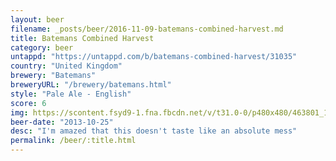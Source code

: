 ```yaml
---
layout: beer
filename: _posts/beer/2016-11-09-batemans-combined-harvest.md
title: Batemans Combined Harvest
category: beer
untappd: "https://untappd.com/b/batemans-combined-harvest/31035"
country: "United Kingdom"
brewery: "Batemans"
breweryURL: "/brewery/batemans.html"
style: "Pale Ale - English"
score: 6
img: https://scontent.fsyd9-1.fna.fbcdn.net/v/t31.0-0/p480x480/463801_10152001624583745_873432820_o.jpg?_nc_cat=102&_nc_sid=e007fa&_nc_ohc=iNEHRfpDRREAX9Tf4hW&_nc_ht=scontent.fsyd9-1.fna&tp=6&oh=28b2f8450ec05b3b0e2a2acddab7bc96&oe=5F95C51F
beer-date: "2013-10-25"
desc: "I'm amazed that this doesn't taste like an absolute mess"
permalink: /beer/:title.html
---
```

